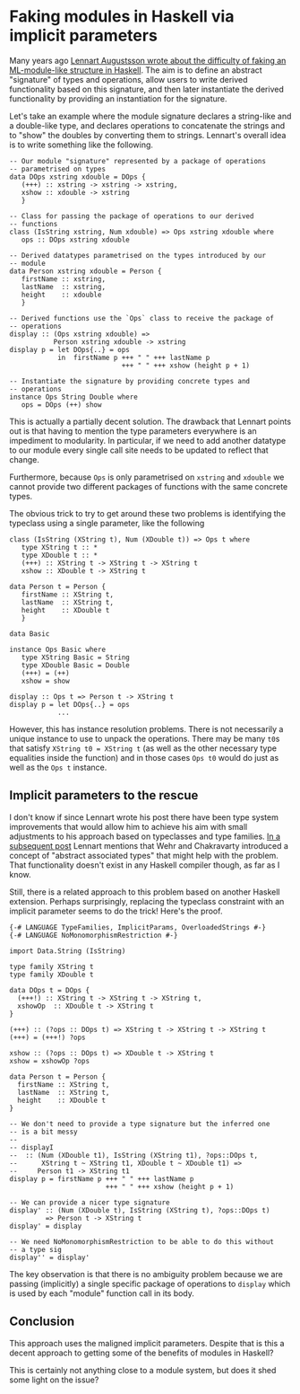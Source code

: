 # Faking modules in Haskell via implicit parameters

Many years ago [Lennart Augustsson wrote about the difficulty of
faking an ML-module-like structure in
Haskell](http://augustss.blogspot.se/2008/12/somewhat-failed-adventure-in-haskell.html).
The aim is to define an abstract "signature" of types and operations,
allow users to write derived functionality based on this signature,
and then later instantiate the derived functionality by providing an
instantiation for the signature.

Let's take an example where the module signature declares a
string-like and a double-like type, and declares operations to
concatenate the strings and to "show" the doubles by converting them
to strings.  Lennart's overall idea is to write something like the
following.

    -- Our module "signature" represented by a package of operations
    -- parametrised on types
    data DOps xstring xdouble = DOps {
       (+++) :: xstring -> xstring -> xstring,
       xshow :: xdouble -> xstring
       }
    
    -- Class for passing the package of operations to our derived
    -- functions
    class (IsString xstring, Num xdouble) => Ops xstring xdouble where
       ops :: DOps xstring xdouble
    
    -- Derived datatypes parametrised on the types introduced by our
    -- module
    data Person xstring xdouble = Person {
       firstName :: xstring,
       lastName  :: xstring,
       height    :: xdouble
       }

    -- Derived functions use the `Ops` class to receive the package of
    -- operations
    display :: (Ops xstring xdouble) =>
               Person xstring xdouble -> xstring
    display p = let DOps{..} = ops
                in  firstName p +++ " " +++ lastName p
                                +++ " " +++ xshow (height p + 1)

    -- Instantiate the signature by providing concrete types and
    -- operations
    instance Ops String Double where
       ops = DOps (++) show

This is actually a partially decent solution.  The drawback that
Lennart points out is that having to mention the type parameters
everywhere is an impediment to modularity.  In particular, if we need
to add another datatype to our module every single call site needs to
be updated to reflect that change.

Furthermore, because `Ops` is only parametrised on `xstring` and
`xdouble` we cannot provide two different packages of functions with
the same concrete types.

The obvious trick to try to get around these two problems is
identifying the typeclass using a single parameter, like the following


    class (IsString (XString t), Num (XDouble t)) => Ops t where
       type XString t :: *
       type XDouble t :: *
       (+++) :: XString t -> XString t -> XString t
       xshow :: XDouble t -> XString t
    
    data Person t = Person {
       firstName :: XString t,
       lastName  :: XString t,
       height    :: XDouble t
       }

    data Basic

    instance Ops Basic where
       type XString Basic = String
       type XDouble Basic = Double
       (+++) = (++)
       xshow = show

    display :: Ops t => Person t -> XString t
    display p = let DOps{..} = ops
                ...

However, this has instance resolution problems.  There is not
necessarily a unique instance to use to unpack the operations.  There
may be many `t0`s that satisfy `XString t0 = XString t` (as well as
the other necessary type equalities inside the function) and in those
cases `Ops t0` would do just as well as the `Ops t` instance.

## Implicit parameters to the rescue

I don't know if since Lennart wrote his post there have been type
system improvements that would allow him to achieve his aim with small
adjustments to his approach based on typeclasses and type families.
[In a subsequent
post](http://augustss.blogspot.se/2008/12/abstraction-continues-i-got-several.html)
Lennart mentions that Wehr and Chakravarty introduced a concept of
"abstract associated types" that might help with the problem.  That
functionality doesn't exist in any Haskell compiler though, as far as
I know.

Still, there is a related approach to this problem based on another
Haskell extension.  Perhaps surprisingly, replacing the typeclass
constraint with an implicit parameter seems to do the trick!  Here's
the proof.

    {-# LANGUAGE TypeFamilies, ImplicitParams, OverloadedStrings #-}
    {-# LANGUAGE NoMonomorphismRestriction #-}
    
    import Data.String (IsString)
    
    type family XString t
    type family XDouble t
    
    data DOps t = DOps {
      (+++!) :: XString t -> XString t -> XString t,
      xshowOp  :: XDouble t -> XString t
    }
    
    (+++) :: (?ops :: DOps t) => XString t -> XString t -> XString t
    (+++) = (+++!) ?ops
    
    xshow :: (?ops :: DOps t) => XDouble t -> XString t
    xshow = xshowOp ?ops
    
    data Person t = Person {
      firstName :: XString t,
      lastName  :: XString t,
      height    :: XDouble t
    }
    
    -- We don't need to provide a type signature but the inferred one
    -- is a bit messy
    --
    -- displayI
    --  :: (Num (XDouble t1), IsString (XString t1), ?ops::DOps t,
    --      XString t ~ XString t1, XDouble t ~ XDouble t1) =>
    --     Person t1 -> XString t1
    display p = firstName p +++ " " +++ lastName p
                            +++ " " +++ xshow (height p + 1)
    
    -- We can provide a nicer type signature
    display' :: (Num (XDouble t), IsString (XString t), ?ops::DOps t)
             => Person t -> XString t
    display' = display
    
    -- We need NoMonomorphismRestriction to be able to do this without
    -- a type sig
    display'' = display'

The key observation is that there is no ambiguity problem because we
are passing (implicitly) a single specific package of operations to
`display` which is used by each "module" function call in its body.

## Conclusion

This approach uses the maligned implicit parameters.  Despite that is
this a decent approach to getting some of the benefits of modules in
Haskell?

This is certainly not anything close to a module system, but does it
shed some light on the issue?
